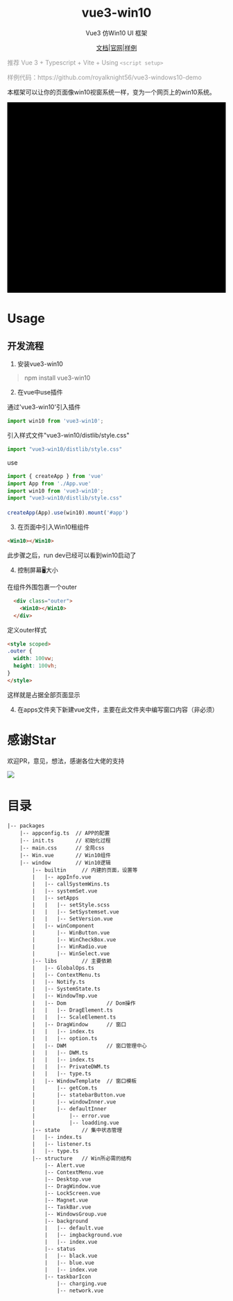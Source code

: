 <!--
 * @Author: Royal
 * @LastEditTime: 2022-04-26 15:08:12
 * @Description: 
 * @FilePath: /myindex/README.md
-->

<h1 align="center">vue3-win10</h1>

<div align="center">

Vue3 仿Win10 UI 框架

</div>

<div align="center">

<a href="http://v3w10.myim.online" target="_blank">文档</a>|<a href="http://v3w10.myim.online" target="_blank">官网</a>|<a href="http://myim.online" target="_blank">样例</a>

</div>

<span style="color:#999;text-align:center">推荐 Vue 3 + Typescript + Vite + Using `<script setup>`
</span>

<span style="color:#999;text-align:center">
样例代码：https://github.com/royalknight56/vue3-windows10-demo
</span>


本框架可以让你的页面像win10视窗系统一样，变为一个网页上的win10系统。

<!-- : [myim.online](http://myim.online) -->
![IMAGE](./rdmassert/open.gif)
<!-- ![IMAGE](./rdmassert/wintmp.gif) -->

# Usage

## 开发流程


1. 安装vue3-win10

> npm install vue3-win10

2. 在vue中use插件

通过'vue3-win10'引入插件
```js
import win10 from 'vue3-win10';
```
引入样式文件"vue3-win10/distlib/style.css"

```js
import "vue3-win10/distlib/style.css"
```

use

```js
import { createApp } from 'vue'
import App from './App.vue'
import win10 from 'vue3-win10';
import "vue3-win10/distlib/style.css"

createApp(App).use(win10).mount('#app')
```


3. 在页面中引入Win10租组件
 
```html
<Win10></Win10>
```

此步骤之后，run dev已经可以看到win10启动了

4. 控制屏幕🖥大小

在组件外围包裹一个outer

```html
  <div class="outer">
    <Win10></Win10>
  </div>
```
定义outer样式
  
```html
<style scoped>
.outer {
  width: 100vw;
  height: 100vh;
}
</style>
```
这样就是占据全部页面显示


4. 在apps文件夹下新建vue文件，主要在此文件夹中编写窗口内容（非必须）

# 感谢Star

欢迎PR，意见，想法，感谢各位大佬的支持

![](https://komarev.com/ghpvc/?username=royalknight56&color=blue)



# 目录
```
|-- packages
    |-- appconfig.ts  // APP的配置
    |-- init.ts       // 初始化过程
    |-- main.css      // 全局css
    |-- Win.vue       // Win10组件
    |-- window        // Win10逻辑
        |-- builtin     // 内建的页面，设置等
        |   |-- appInfo.vue
        |   |-- callSystemWins.ts
        |   |-- systemSet.vue
        |   |-- setApps
        |   |   |-- setStyle.scss
        |   |   |-- SetSystemset.vue
        |   |   |-- SetVersion.vue
        |   |-- winComponent
        |       |-- WinButton.vue
        |       |-- WinCheckBox.vue
        |       |-- WinRadio.vue
        |       |-- WinSelect.vue
        |-- libs        // 主要依赖
        |   |-- GlobalOps.ts
        |   |-- ContextMenu.ts
        |   |-- Notify.ts
        |   |-- SystemState.ts
        |   |-- WindowTmp.vue
        |   |-- Dom             // Dom操作
        |   |   |-- DragElement.ts
        |   |   |-- ScaleElement.ts
        |   |-- DragWindow      // 窗口
        |   |   |-- index.ts
        |   |   |-- option.ts
        |   |-- DWM             // 窗口管理中心
        |   |   |-- DWM.ts
        |   |   |-- index.ts
        |   |   |-- PrivateDWM.ts
        |   |   |-- type.ts
        |   |-- WindowTemplate  // 窗口模板
        |       |-- getCom.ts
        |       |-- statebarButton.vue
        |       |-- windowInner.vue
        |       |-- defaultInner
        |           |-- error.vue
        |           |-- loadding.vue
        |-- state       // 集中状态管理
        |   |-- index.ts
        |   |-- listener.ts
        |   |-- type.ts
        |-- structure   // Win所必需的结构
            |-- Alert.vue
            |-- ContextMenu.vue
            |-- Desktop.vue
            |-- DragWindow.vue
            |-- LockScreen.vue
            |-- Magnet.vue
            |-- TaskBar.vue
            |-- WindowsGroup.vue
            |-- background
            |   |-- default.vue
            |   |-- imgbackground.vue
            |   |-- index.vue
            |-- status
            |   |-- black.vue
            |   |-- blue.vue
            |   |-- index.vue
            |-- taskbarIcon
                |-- charging.vue
                |-- network.vue

```
